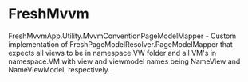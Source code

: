 # FreshMvvm

FreshMvvmApp.Utility.MvvmConventionPageModelMapper - Custom implementation of  FreshPageModelResolver.PageModelMapper that expects all views to be in namespace.VW folder and all VM's in namespace.VM with view and viewmodel names being NameView and NameViewModel, respectively.
